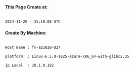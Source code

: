 
   
#### This Page Create at:

```bash

2024-11-20 - 15:18:08 UTC

```

#### Create By Machine:

```bash

Host Name : fv-az1020-827

platform  : Linux-6.5.0-1025-azure-x86_64-with-glibc2.35

Ip Local  : 10.1.0.182

```

